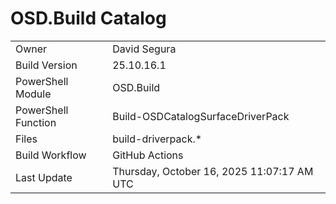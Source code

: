 ﻿# OSD.Build Catalog

| | |
|-|-|
| Owner | David Segura |
| Build Version | 25.10.16.1 |
| PowerShell Module | OSD.Build |
| PowerShell Function | Build-OSDCatalogSurfaceDriverPack |
| Files | build-driverpack.* |
| Build Workflow | GitHub Actions |
| Last Update | Thursday, October 16, 2025 11:07:17 AM UTC |
